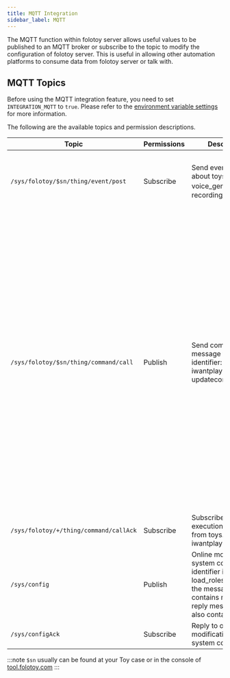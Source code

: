 ```yaml
---
title: MQTT Integration
sidebar_label: MQTT
---
```


The MQTT function within folotoy server allows useful values to be published to an MQTT broker or subscribe to the topic to modify the configuration of folotoy server. This is useful in allowing other automation platforms to consume data from folotoy server or talk with.

## MQTT Topics

Before using the MQTT integration feature, you need to set `INTEGRATION_MQTT` to `true`. Please refer to the [environment variable settings](../configuration/environment_variables.md) for more information.

The following are the available topics and permission descriptions.

| Topic                                                  | Permissions | Description                                                                                                                                                         | Payload                                                                                                                                                                                                                                                                                                                                                                                                                                                                                                                                                                                                                                                                                                                                                                                                                                                                                                                                                                                                                                                                                                                                                                                                     |
|--------------------------------------------------------| --------- |---------------------------------------------------------------------------------------------------------------------------------------------------------------------|-------------------------------------------------------------------------------------------------------------------------------------------------------------------------------------------------------------------------------------------------------------------------------------------------------------------------------------------------------------------------------------------------------------------------------------------------------------------------------------------------------------------------------------------------------------------------------------------------------------------------------------------------------------------------------------------------------------------------------------------------------------------------------------------------------------------------------------------------------------------------------------------------------------------------------------------------------------------------------------------------------------------------------------------------------------------------------------------------------------------------------------------------------------------------------------------------------------|
| `/sys/folotoy/$sn/thing/event/post`                  | Subscribe | Send event message about toys. identifier: voice_generated，recording_transcribed                                                                                    | {"msgId": 174, "identifier": "voice_generated", "inputParams": {"recordingId": 31, "order": 4, "voiceText": " What's your first question?", "voiceUrl": "http://192.168.52.164:8082/voice-58fa4289fcc04d89bfee38aa038a904a.mp3", "role": 7}}                                                                                                                                                                                                                                                                                                                                                                                                                                                                                                                                                                                                                                                                                                                                                                                                                                                                                                                                                                |
| `/sys/folotoy/$sn/thing/command/call`                  | Publish | Send command message to toys. identifier: iwantplay,identifier: updatecommonconfig                                                                                                                 | Play text using role 1：<br/>{"msgId": 100,"identifier": "iwantplay","inputParams": {"role": 1,"text": "This is a test of playing text to speech 123 hi good friends"}} <br/>Play url：<br/>{"msgId" : 1,  "identifier" : "iwantplay", "inputParams" : {  "url" : "http://192.168.52.81:9001/speech-11.mp3" }}  <br/> When both URL and text exist, prioritize playing URL <br/>change common config：<br/>{"msgId" : 1,  "identifier" : "updatecommonconfig", "inputParams" : {  "record_type" : 1,"open_tip_type" : 1,"voltage_alarm" : 3.7,"sleep_trigger_time" : 600,"volume" : 100,"volume_control_type" : 1 }} <br/> record_type: 1-click record button to record,2-press record button to record,3-continuous conversation mode<br/> open_tip_type: 0-disable open tip sound,1-enable open tip sound<br/> voltage_alarm: voltage warning value configuration, default to 3.7V<br/>sleep_trigger_time: sleep trigger time configuration, default to 0, minimum to 30, unit in seconds, not enabled when 0<br/>volume: volume configuration, default to 100, range from 0 to 100 currently<br/> volume_control_type: Volume setting type configuration; 1. Knob control, 2. Command control, default to 1 |
| `/sys/folotoy/+/thing/command/callAck`                  | Subscribe | Subscribe command execution message from toys. identifier: iwantplay                                                                                                | {"identifier": "iwantplay", "msgId": 1, "result": 1}, If result is 0 when command failed                                                                                                                                                                                                                                                                                                                                                                                                                                                                                                                                                                                                                                                                                                                                                                                                                                                                                                                                                                                                                                                                                                                    |
| `/sys/config`                  | Publish | Online modification of system configuration, identifier includes: load_roles_config. If the message sent contains msgId, the reply message will also contain msgId. | {"msgId": 174, "identifier": "load_roles_config"}                                                                                                                                                                                                                                                                                                                                                                                                                                                                                                                                                                                                                                                                                                                                                                                                                                                                                                                                                                                                                                                                                                                                                           |
| `/sys/configAck`                  | Subscribe | Reply to online modification of system configuration.                                                                                                               | {"msgId": 174, "identifier": "load_roles_config", "result": 1}                                                                                                                                                                                                                                                                                                                                                                                                                                                                                                                                                                                                                                                                                                                                                                                                                                                                                                                                                                                                                                                                                                                                              |

:::note
`$sn` usually can be found at your Toy case or in the console of [tool.folotoy.com](https://tool.folotoy.com)
:::
